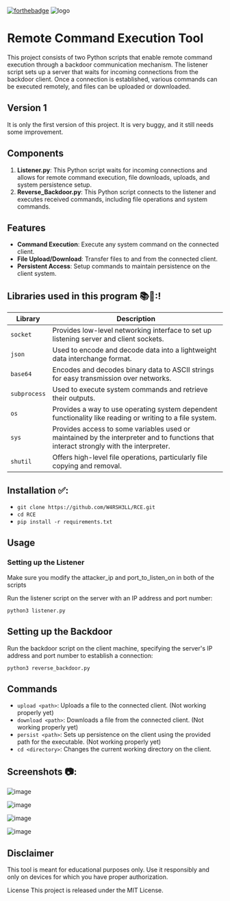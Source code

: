 [![forthebadge](https://forthebadge.com/images/badges/made-with-python.svg)](https://forthebadge.com)
![logo](https://github.com/W4RSH3LL/RCE/assets/129652925/317c7ae4-86cd-4ccb-a46f-7617574d9e27)

# Remote Command Execution Tool

This project consists of two Python scripts that enable remote command execution through a backdoor communication mechanism. The listener script sets up a server that waits for incoming connections from the backdoor client. Once a connection is established, various commands can be executed remotely, and files can be uploaded or downloaded.

## Version 1

It is only the first version of this project. It is very buggy, and it still needs some improvement.

## Components

1. **Listener.py**: This Python script waits for incoming connections and allows for remote command execution, file downloads, uploads, and system persistence setup.
2. **Reverse_Backdoor.py**: This Python script connects to the listener and executes received commands, including file operations and system commands.

## Features

- **Command Execution**: Execute any system command on the connected client.
- **File Upload/Download**: Transfer files to and from the connected client.
- **Persistent Access**: Setup commands to maintain persistence on the client system.

## Libraries used in this program 📚📗:!

| Library     | Description                                                                          |
|-------------|--------------------------------------------------------------------------------------|
| `socket`    | Provides low-level networking interface to set up listening server and client sockets. |
| `json`      | Used to encode and decode data into a lightweight data interchange format.            |
| `base64`    | Encodes and decodes binary data to ASCII strings for easy transmission over networks. |
| `subprocess`| Used to execute system commands and retrieve their outputs.                          |
| `os`        | Provides a way to use operating system dependent functionality like reading or writing to a file system. |
| `sys`       | Provides access to some variables used or maintained by the interpreter and to functions that interact strongly with the interpreter. |
| `shutil`    | Offers high-level file operations, particularly file copying and removal.             |

## Installation ✅:
- `git clone https://github.com/W4RSH3LL/RCE.git`
- `cd RCE`
- `pip install -r requirements.txt`

## Usage

### Setting up the Listener

Make sure you modify the attacker_ip and port_to_listen_on in both of the scripts

Run the listener script on the server with an IP address and port number:

```
python3 listener.py
```

## Setting up the Backdoor

Run the backdoor script on the client machine, specifying the server's IP address and port number to establish a connection:

```
python3 reverse_backdoor.py
```

## Commands
- `upload <path>`: Uploads a file to the connected client. (Not working properly yet)
- `download <path>`: Downloads a file from the connected client. (Not working properly yet)
- `persist <path>`: Sets up persistence on the client using the provided path for the executable. (Not working properly yet)
- `cd <directory>`: Changes the current working directory on the client.

## Screenshots 📷:

![image](https://github.com/W4RSH3LL/RCE/assets/129652925/066c93ff-ca6f-4f3b-add4-aac0513e845d)

![image](https://github.com/W4RSH3LL/RCE/assets/129652925/b620803a-5157-4629-9193-16dcfca4928a)

![image](https://github.com/W4RSH3LL/RCE/assets/129652925/cbfb61d8-9259-4e36-9b55-c2e12f17ce6b)

![image](https://github.com/W4RSH3LL/RCE/assets/129652925/3d2607a4-96cf-4702-8365-4e95e5b78b88)


## Disclaimer
This tool is meant for educational purposes only. Use it responsibly and only on devices for which you have proper authorization.

License
This project is released under the MIT License.
